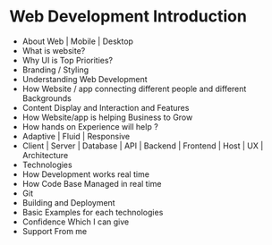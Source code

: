 # Web Development Introduction
<ul>
  <li>About Web | Mobile |  Desktop </li>
  <li>What is website?</li> 
  <li>Why UI is Top Priorities? </li>
  <li>Branding / Styling</li>
  <li>Understanding Web Development</li>
  <li>How Website / app connecting different people and different Backgrounds</li>
  <li>Content Display and Interaction and Features</li>
  <li>How Website/app is helping Business to Grow </li>
  <li>How hands on Experience will help ?</li>
  <li>Adaptive  | Fluid | Responsive</li>
  <li>Client | Server | Database | API | Backend | Frontend | Host | UX  | Architecture</li>
  <li>Technologies </li>
  <li>How Development works real time</li>
  <li>How Code Base Managed in real time</li>
  <li>Git </li>
  <li>Building and Deployment </li>
  <li>Basic Examples for each technologies</li>
  <li>Confidence Which I can give</li>
  <li>Support From me</li>
</ul>
  

